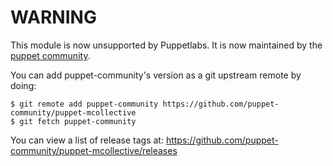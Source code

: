 # WARNING

This module is now unsupported by Puppetlabs. It is now maintained by the [puppet community](https://puppet-community.github.io).

You can add puppet-community's version as a git upstream remote by doing:

```
$ git remote add puppet-community https://github.com/puppet-community/puppet-mcollective
$ git fetch puppet-community
```

You can view a list of release tags at:
https://github.com/puppet-community/puppet-mcollective/releases
